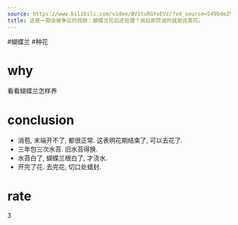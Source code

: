 ```yaml
---
source: https://www.bilibili.com/video/BV1tuRGYoEVz/?vd_source=549bde2564979641a5f0adbcfa529b0a
title: 这是一期会被争议的视频：蝴蝶兰花后还处理？阅后即焚说的就是这类花。
---
```


#蝴蝶兰 #种花
# why
看看蝴蝶兰怎样养
# conclusion
- 消苞, 末端开不了, 都很正常. 这表明花期结束了, 可以去花了.
- 三年包三次水苔. 旧水苔得换.
- 水苔白了, 蝴蝶兰根白了, 才浇水.
- 开完了花. 去完花, 切口处蜡封.

# rate
3
